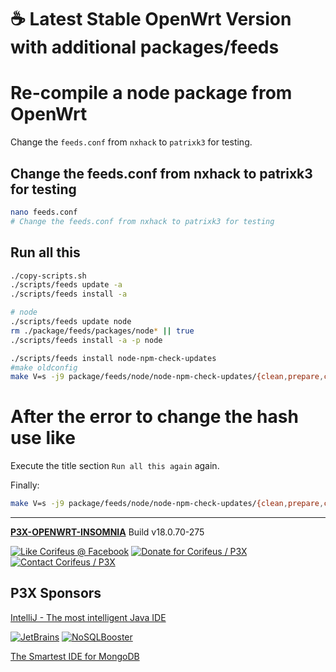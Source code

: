 [//]: #@corifeus-header

# ☕ Latest Stable OpenWrt Version with additional packages/feeds

                        
[//]: #@corifeus-header:end
# Re-compile a node package from OpenWrt

Change the ```feeds.conf``` from ```nxhack``` to ```patrixk3``` for testing.

## Change the feeds.conf from nxhack to patrixk3 for testing

```bash
nano feeds.conf
# Change the feeds.conf from nxhack to patrixk3 for testing
```

## Run all this

```bash
./copy-scripts.sh
./scripts/feeds update -a
./scripts/feeds install -a

# node
./scripts/feeds update node
rm ./package/feeds/packages/node* || true
./scripts/feeds install -a -p node

./scripts/feeds install node-npm-check-updates
#make oldconfig
make V=s -j9 package/feeds/node/node-npm-check-updates/{clean,prepare,compile}

```

# After the error to change the hash use like

Execute the title section ```Run all this again``` again.
  
Finally:

```bash
make V=s -j9 package/feeds/node/node-npm-check-updates/{clean,prepare,compile}
```
[//]: #@corifeus-footer

---

[**P3X-OPENWRT-INSOMNIA**](https://pages.corifeus.com/openwrt-insomnia) Build v18.0.70-275 

[![Like Corifeus @ Facebook](https://img.shields.io/badge/LIKE-Corifeus-3b5998.svg)](https://www.facebook.com/corifeus.software) [![Donate for Corifeus / P3X](https://img.shields.io/badge/Donate-Corifeus-003087.svg)](https://www.paypal.com/cgi-bin/webscr?cmd=_s-xclick&hosted_button_id=QZVM4V6HVZJW6)  [![Contact Corifeus / P3X](https://img.shields.io/badge/Contact-P3X-ff9900.svg)](https://www.patrikx3.com/en/front/contact) 


## P3X Sponsors

[IntelliJ - The most intelligent Java IDE](https://www.jetbrains.com)
  
[![JetBrains](https://cdn.corifeus.com/assets/svg/jetbrains-logo.svg)](https://www.jetbrains.com/) [![NoSQLBooster](https://cdn.corifeus.com/assets/png/nosqlbooster-70x70.png)](https://www.nosqlbooster.com/)

[The Smartest IDE for MongoDB](https://www.nosqlbooster.com)
  
  
 

[//]: #@corifeus-footer:end